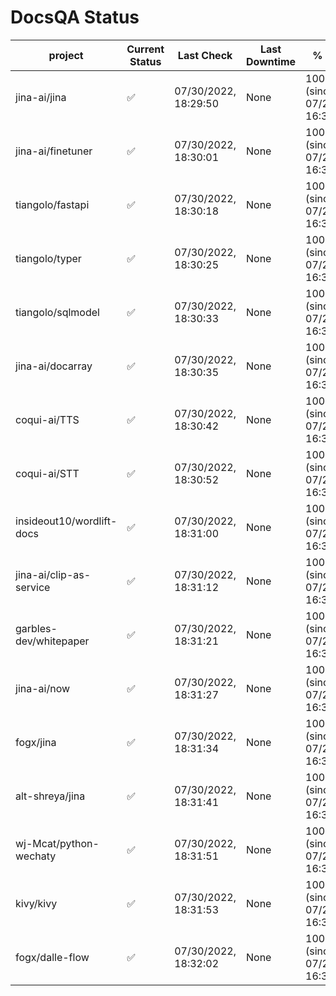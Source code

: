 # DocsQA Status

|         project         |Current Status|     Last Check     |Last Downtime|              % Uptime              |
|-------------------------|--------------|--------------------|-------------|------------------------------------|
|jina-ai/jina             |✅            |07/30/2022, 18:29:50|None         |100.000 (since 07/29/2022, 16:38:18)|
|jina-ai/finetuner        |✅            |07/30/2022, 18:30:01|None         |100.000 (since 07/29/2022, 16:38:18)|
|tiangolo/fastapi         |✅            |07/30/2022, 18:30:18|None         |100.000 (since 07/29/2022, 16:38:18)|
|tiangolo/typer           |✅            |07/30/2022, 18:30:25|None         |100.000 (since 07/29/2022, 16:38:18)|
|tiangolo/sqlmodel        |✅            |07/30/2022, 18:30:33|None         |100.000 (since 07/29/2022, 16:38:18)|
|jina-ai/docarray         |✅            |07/30/2022, 18:30:35|None         |100.000 (since 07/29/2022, 16:38:18)|
|coqui-ai/TTS             |✅            |07/30/2022, 18:30:42|None         |100.000 (since 07/29/2022, 16:38:18)|
|coqui-ai/STT             |✅            |07/30/2022, 18:30:52|None         |100.000 (since 07/29/2022, 16:38:18)|
|insideout10/wordlift-docs|✅            |07/30/2022, 18:31:00|None         |100.000 (since 07/29/2022, 16:38:18)|
|jina-ai/clip-as-service  |✅            |07/30/2022, 18:31:12|None         |100.000 (since 07/29/2022, 16:38:18)|
|garbles-dev/whitepaper   |✅            |07/30/2022, 18:31:21|None         |100.000 (since 07/29/2022, 16:38:18)|
|jina-ai/now              |✅            |07/30/2022, 18:31:27|None         |100.000 (since 07/29/2022, 16:38:18)|
|fogx/jina                |✅            |07/30/2022, 18:31:34|None         |100.000 (since 07/29/2022, 16:38:18)|
|alt-shreya/jina          |✅            |07/30/2022, 18:31:41|None         |100.000 (since 07/29/2022, 16:38:18)|
|wj-Mcat/python-wechaty   |✅            |07/30/2022, 18:31:51|None         |100.000 (since 07/29/2022, 16:38:18)|
|kivy/kivy                |✅            |07/30/2022, 18:31:53|None         |100.000 (since 07/29/2022, 16:38:18)|
|fogx/dalle-flow          |✅            |07/30/2022, 18:32:02|None         |100.000 (since 07/29/2022, 16:38:18)|
